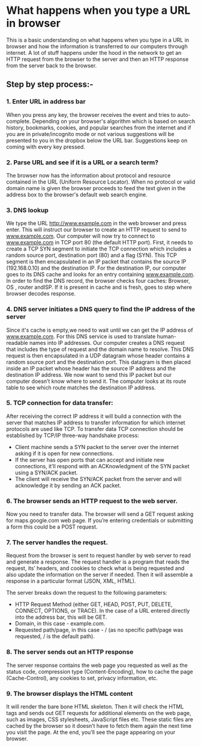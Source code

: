 # What happens when you type a URL in browser
This is a basic understanding on what happens when you type in a URL in browser and how the information is transferred to our computers through internet. A lot of stuff happens under the hood in the network to get an HTTP request from the browser to the server and then an HTTP response from the server back to the browser.

## Step by step process:-

### 1. Enter URL in address bar
When you press any key, the browser receives the event and tries to auto-complete. Depending on your browser's algorithm which is based on search history, bookmarks, cookies, and popular searches from the internet and if you are in private/incognito mode or not various suggestions will be presented to you in the dropbox below the URL bar. Suggestions keep on coming with every key pressed.

### 2. Parse URL and see if it is a URL or a search term?
The browser now has the information about protocol and resource contained in the URL (Uniform Resource Locator).
When no protocol or valid domain name is given the browser proceeds to feed the text given in the address box to the browser's default web search engine.

### 3. DNS lookup
We type the URL http://www.example.com in the web browser and press enter. This will instruct our browser to create an HTTP request to send to www.example.com. 
Our computer will now try to connect to www.example.com in TCP port 80 (the default HTTP port). First, it needs to create a TCP SYN segment to initiate the TCP connection which includes a random source port, destination port (80) and a flag (SYN).
This TCP segment is then encapsulated in an IP packet that contains the source IP (192.168.0.10) and the destination IP. For the destination IP, our computer goes to its DNS cache and looks for an entry containing www.example.com. 
In order to find the DNS record, the browser checks four caches: Browser, OS , router andISP. If it is present in cache and is fresh, goes to step where browser decodes response. 

### 4. DNS server initiates a DNS query to find the IP address of the server
Since it's cache is empty,we need to wait until we can get the IP address of www.example.com. For this DNS service is used to translate human-readable names into IP addresses. Our computer creates a DNS request that includes the type of request and the domain name to resolve.
This DNS request is then encapsulated in a UDP datagram whose header contains a random source port and the destination port. This datagram is then placed inside an IP packet whose header has the source IP address and the destination IP address.
We now want to send this IP packet but our computer doesn’t know where to send it. The computer looks at its route table to see which route matches the destination IP address.

### 5. TCP connection for data transfer:
After receiving the correct IP address it will build a connection with the server that matches IP address to transfer information for which internet protocols are used like TCP.
To transfer data TCP connection should be established by TCP/IP three-way handshake process:
* Client machine sends a SYN packet to the server over the internet asking if it is open for new connections.
* If the server has open ports that can accept and initiate new connections, it’ll respond with an ACKnowledgment of the SYN packet using a SYN/ACK packet.
* The client will receive the SYN/ACK packet from the server and will acknowledge it by sending an ACK packet.

### 6. The browser sends an HTTP request to the web server.
Now you need to transfer data. The browser will send a GET request asking for maps.google.com web page. If you’re entering credentials or submitting a form this could be a POST request. 

### 7. The server handles the request.
Request from the browser is sent to request handler by web server to read and generate a response. The request handler is a program that reads the request, its’ headers, and cookies to check what is being requested and also update the information on the server if needed. Then it will assemble a response in a particular format (JSON, XML, HTML).

The server breaks down the request to the following parameters:
* HTTP Request Method (either GET, HEAD, POST, PUT, DELETE, CONNECT, OPTIONS, or TRACE). In the case of a URL entered directly into the address bar, this will be GET.
* Domain, in this case - example.com.
* Requested path/page, in this case - / (as no specific path/page was requested, / is the default path).

### 8. The server sends out an HTTP response
The server response contains the web page you requested as well as the status code, compression type (Content-Encoding), how to cache the page (Cache-Control), any cookies to set, privacy information, etc.

### 9. The browser displays the HTML content 
It will render the bare bone HTML skeleton. Then it will check the HTML tags and sends out GET requests for additional elements on the web page, such as images, CSS stylesheets, JavaScript files etc. These static files are cached by the browser so it doesn’t have to fetch them again the next time you visit the page. At the end, you’ll see the page appearing on your browser.

